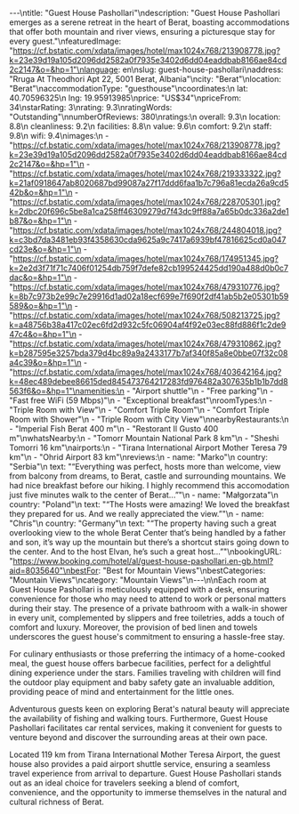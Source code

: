 ---\ntitle: "Guest House Pashollari"\ndescription: "Guest House Pashollari emerges as a serene retreat in the heart of Berat, boasting accommodations that offer both mountain and river views, ensuring a picturesque stay for every guest."\nfeaturedImage: "https://cf.bstatic.com/xdata/images/hotel/max1024x768/213908778.jpg?k=23e39d19a105d2096dd2582a0f7935e3402d6dd04eaddbab8166ae84cd2c2147&o=&hp=1"\nlanguage: en\nslug: guest-house-pashollari\naddress: "Rruga At Theodhori Apt 22, 5001 Berat, Albania"\ncity: "Berat"\nlocation: "Berat"\naccommodationType: "guesthouse"\ncoordinates:\n  lat: 40.70596325\n  lng: 19.95913985\nprice: "US$34"\npriceFrom: 34\nstarRating: 3\nrating: 9.3\nratingWords: "Outstanding"\nnumberOfReviews: 380\nratings:\n  overall: 9.3\n  location: 8.8\n  cleanliness: 9.2\n  facilities: 8.8\n  value: 9.6\n  comfort: 9.2\n  staff: 9.8\n  wifi: 9.4\nimages:\n  - "https://cf.bstatic.com/xdata/images/hotel/max1024x768/213908778.jpg?k=23e39d19a105d2096dd2582a0f7935e3402d6dd04eaddbab8166ae84cd2c2147&o=&hp=1"\n  - "https://cf.bstatic.com/xdata/images/hotel/max1024x768/219333322.jpg?k=21af0918647ab8020687bd99087a27f17ddd6faa1b7c796a81ecda26a9cd542b&o=&hp=1"\n  - "https://cf.bstatic.com/xdata/images/hotel/max1024x768/228705301.jpg?k=2dbc20f696c5be8a1ca258ff46309279d7f43dc9ff88a7a65b0dc336a2de1b87&o=&hp=1"\n  - "https://cf.bstatic.com/xdata/images/hotel/max1024x768/244804018.jpg?k=c3bd7da3481eb93f4358630cda9625a9c7417a6939bf47816625cd0a047cd23e&o=&hp=1"\n  - "https://cf.bstatic.com/xdata/images/hotel/max1024x768/174951345.jpg?k=2e2d3f71f71c7406f01254db759f7defe82cb199524425dd190a488d0b0c7dac&o=&hp=1"\n  - "https://cf.bstatic.com/xdata/images/hotel/max1024x768/479310776.jpg?k=8b7c973b2e99c7e29916d1ad02a18ecf699e7f690f2df41ab5b2e05301b59589&o=&hp=1"\n  - "https://cf.bstatic.com/xdata/images/hotel/max1024x768/508213725.jpg?k=a48756b38a417c02ec6fd2d932c5fc06904af4f92e03ec88fd886f1c2de947c4&o=&hp=1"\n  - "https://cf.bstatic.com/xdata/images/hotel/max1024x768/479310862.jpg?k=b287595e3257bda379d4bc89a9a2433177b7af340f85a8e0bbe07f32c08a4c39&o=&hp=1"\n  - "https://cf.bstatic.com/xdata/images/hotel/max1024x768/403642164.jpg?k=48ec489debee86615ded845473764217283fd976482a307635b1b1b7dd8563f6&o=&hp=1"\namenities:\n  - "Airport shuttle"\n  - "Free parking"\n  - "Fast free WiFi (59 Mbps)"\n  - "Exceptional breakfast"\nroomTypes:\n  - "Triple Room with View"\n  - "Comfort Triple Room"\n  - "Comfort Triple Room with Shower"\n  - "Triple Room with City View"\nnearbyRestaurants:\n  - "Imperial Fish Berat 400 m"\n  - "Restorant Il Gusto 400 m"\nwhatsNearby:\n  - "Tomorr Mountain National Park 8 km"\n  - "Sheshi Tomorri 16 km"\nairports:\n  - "Tirana International Airport Mother Teresa 79 km"\n  - "Ohrid Airport 83 km"\nreviews:\n  - name: "Marko"\n    country: "Serbia"\n    text: "“Everything was perfect, hosts more than welcome, view from balcony from dreams, to Berat, castle and surrounding mountains. We had nice breakfast before our hiking. I highly recommend this accomodation just five minutes walk to the center of Berat...”"\n  - name: "Małgorzata"\n    country: "Poland"\n    text: "“The Hosts were amazing! We loved the breakfast they prepared for us. And we really appreciated the view.”"\n  - name: "Chris"\n    country: "Germany"\n    text: "“The property having such a great overlooking view to the whole Berat Center that’s being handled by a father and son, it’s way up the mountain but there’s a shortcut stairs going down to the center. And to the host Elvan, he’s such a great host...”"\nbookingURL: "https://www.booking.com/hotel/al/guest-house-pashollari.en-gb.html?aid=8035640"\nbestFor: "Best for Mountain Views"\nbestCategories: "Mountain Views"\ncategory: "Mountain Views"\n---\n\nEach room at Guest House Pashollari is meticulously equipped with a desk, ensuring convenience for those who may need to attend to work or personal matters during their stay. The presence of a private bathroom with a walk-in shower in every unit, complemented by slippers and free toiletries, adds a touch of comfort and luxury. Moreover, the provision of bed linen and towels underscores the guest house's commitment to ensuring a hassle-free stay.

For culinary enthusiasts or those preferring the intimacy of a home-cooked meal, the guest house offers barbecue facilities, perfect for a delightful dining experience under the stars. Families traveling with children will find the outdoor play equipment and baby safety gate an invaluable addition, providing peace of mind and entertainment for the little ones.

Adventurous guests keen on exploring Berat's natural beauty will appreciate the availability of fishing and walking tours. Furthermore, Guest House Pashollari facilitates car rental services, making it convenient for guests to venture beyond and discover the surrounding areas at their own pace.

Located 119 km from Tirana International Mother Teresa Airport, the guest house also provides a paid airport shuttle service, ensuring a seamless travel experience from arrival to departure. Guest House Pashollari stands out as an ideal choice for travelers seeking a blend of comfort, convenience, and the opportunity to immerse themselves in the natural and cultural richness of Berat.